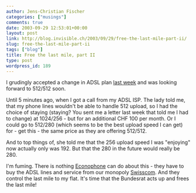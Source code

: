 ```yaml
---
author: Jens-Christian Fischer
categories: ["musings"]
comments: true
date: 2003-09-29 12:53:01+00:00
layout: post
link: http://blog.invisible.ch/2003/09/29/free-the-last-mile-part-ii/
slug: free-the-last-mile-part-ii
tags: ["blog"]
title: Free the last mile, part II
type: post
wordpress_id: 189
---
```


I grudingly accepted a change in ADSL plan [last week](http://www.invisible.ch/archives/000179.html) and was looking forward to 512/512 soon.

Until 5 minutes ago, when I got a call from my ADSL ISP. The lady told me, that my phone lines wouldn't be able to handle 512 upload, so I had the choice of staying (staying? You sent me a letter last week that told me I had to change) at 1024/256 - but for an additional CHF 100 per month. Or I could go to 512/280 (which seems to be the best upload speed I can get) for - get this - the same price as they are offering 512/512. 

And to top things of, she told me that the 256 upload speed I was "enjoying" now actually only was 192. But that the 280 in the future would really be 280.

I'm fuming. There is nothing [Econophone](http://www.econophone.ch) can do about this - they have to buy the ADSL lines and service from our monopoly [Swisscom](http://www.swisscom.ch). And they control the last mile to my flat. It's time that the Bundesrat acts up and frees the last mile!
